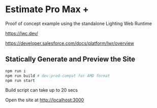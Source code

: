 # Estimate Pro Max +

Proof of concept example using the standalone Lighting Web Runtime

https://lwc.dev/

https://developer.salesforce.com/docs/platform/lwr/overview


## Statically Generate and Preview the Site

```bash
npm run i
npm run build # dev:prod-compat for AMD format
npm run start
```
Build script can take up to 20 secs

Open the site at [http://localhost:3000](http://localhost:3000)
